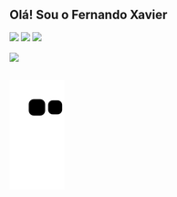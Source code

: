 ## Olá! Sou o Fernando Xavier

<div>
  <a href = "mailto:ffernandodasilvaxavier@gmail.com"><img src="https://img.shields.io/badge/-Gmail-%23333?style=for-the-badge&logo=gmail&logoColor=white" target="_blank"></a> 
  <a href="https://www.linkedin.com/in/ifernandoxavier/" target="_blank"><img src="https://img.shields.io/badge/-LinkedIn-%230077B5?style=for-the-badge&logo=linkedin&logoColor=white" target="_blank"></a> 
    <a href="mailto:ffernandoxavier@outlook.com" target="_blank">  <img src="https://img.shields.io/badge/Microsoft_Outlook-0078D4?style=for-the-badge&logo=microsoft-outlook&logoColor=white"/></a>
</div><br>

<div>
  <a href="https://github.com/ifernandoxavier">
  <img height="180em" src="https://github-readme-stats.vercel.app/api/top-langs/?username=ifernandoxavier&layout=compact&langs_count=7&theme=dark"/>
</div>
  
##

 <!--<h4>Atualmente estudando/trabalhando</h4>
    <div style="display: inline_block">
      <img align="center" alt="xavier-Csharp" height="30" width="40" src="https://raw.githubusercontent.com/devicons/devicon/master/icons/csharp/csharp-original.svg">
      <img align="center" alt="xavier-dotnet" height="30" width="40" src="https://cdn.jsdelivr.net/gh/devicons/devicon/icons/dot-net/dot-net-plain-wordmark.svg" />-->
    
  <!-- <h4>Já passaram pelo meu repertório</h4>
    <div style="display: inline_block>
      <img align="center" alt="xavier-Js" height="30" width="40" src="https://raw.githubusercontent.com/devicons/devicon/master/icons/javascript/javascript-plain.svg">
      <img align="center" alt="xavier-HTML" height="30" width="40" src="https://raw.githubusercontent.com/devicons/devicon/master/icons/html5/html5-original.svg">
      <img align="center" alt="xavier-CSS" height="30" width="40" src="https://raw.githubusercontent.com/devicons/devicon/master/icons/css3/css3-original.svg">
      <img align="center" alt="xavier-xamarin" height="30" width="40" src="https://cdn.jsdelivr.net/gh/devicons/devicon/icons/xamarin/xamarin-original.svg" />   
      <img align="center" alt="xavier-bootstrap" height="30" width="40" src="https://cdn.jsdelivr.net/gh/devicons/devicon/icons/bootstrap/bootstrap-original.svg" />
      <img align="center" alt="xavier-figma" height="30" width="40" src="https://cdn.jsdelivr.net/gh/devicons/devicon/icons/figma/figma-original.svg" />
      <img align="center" alt="xavier-git" height="30" width="40" src="https://cdn.jsdelivr.net/gh/devicons/devicon/icons/git/git-original.svg" />
    </div> -->

##

![Snake animation](https://github.com/rafaballerini/rafaballerini/blob/output/github-contribution-grid-snake.svg)
